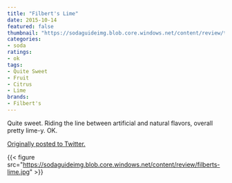 ```yaml
---
title: "Filbert's Lime"
date: 2015-10-14
featured: false
thumbnail: "https://sodaguideimg.blob.core.windows.net/content/review/thumbs/filberts-lime.jpg"
categories:
- soda
ratings:
- ok
tags:
- Quite Sweet
- Fruit
- Citrus
- Lime
brands:
- Filbert's
---
```


Quite sweet. Riding the line between artificial and natural flavors, overall pretty lime-y. OK.

[Originally posted to Twitter.](https://twitter.com/Cavorter/status/654373603014606848)

{{< figure src="https://sodaguideimg.blob.core.windows.net/content/review/filberts-lime.jpg" >}}
